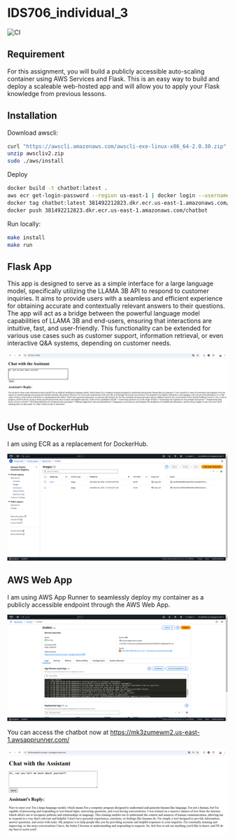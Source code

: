 # IDS706_individual_3
![CI](https://github.com/nogibjj/IDS706_individual_3/actions/workflows/ci.yml/badge.svg)

## Requirement

For this assignment, you will build a publicly accessible auto-scaling container using AWS Services and Flask. This is an easy way to build and deploy a scaleable web-hosted app and will allow you to apply your Flask knowledge from previous lessons.


## Installation

Download awscli:
```bash
curl "https://awscli.amazonaws.com/awscli-exe-linux-x86_64-2.0.30.zip" -o "awscliv2.zip"
unzip awscliv2.zip
sudo ./aws/install
```

Deploy
```bash
docker build -t chatbot:latest .
aws ecr get-login-password --region us-east-1 | docker login --username AWS --password-stdin 381492212823.dkr.ecr.us-east-1.amazonaws.com/chatbot
docker tag chatbot:latest 381492212823.dkr.ecr.us-east-1.amazonaws.com/chatbot
docker push 381492212823.dkr.ecr.us-east-1.amazonaws.com/chatbot
```

Run locally:
```bash
make install
make run
```

## Flask App

This app is designed to serve as a simple interface for a large language model, specifically utilizing the LLAMA 3B API to respond to customer inquiries. It aims to provide users with a seamless and efficient experience for obtaining accurate and contextually relevant answers to their questions. The app will act as a bridge between the powerful language model capabilities of LLAMA 3B and end-users, ensuring that interactions are intuitive, fast, and user-friendly. This functionality can be extended for various use cases such as customer support, information retrieval, or even interactive Q&A systems, depending on customer needs.

![img](./img/app.png)

## Use of DockerHub

I am using ECR as a replacement for DockerHub.

![ECR](./img/ECR.png)

## AWS Web App

I am using AWS App Runner to seamlessly deploy my container as a publicly accessible endpoint through the AWS Web App.

![Web Runner](./img/runner.png)

You can access the chatbot now at https://mk3zumewm2.us-east-1.awsapprunner.com/

![realchatbot](./img/chatbot.png)